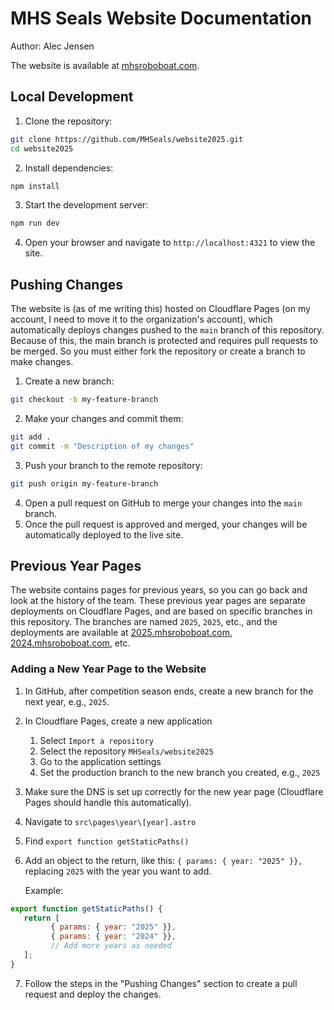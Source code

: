 # MHS Seals Website Documentation

Author: Alec Jensen

The website is available at [mhsroboboat.com](https://mhsroboboat.com).

## Local Development

1. Clone the repository:
```bash
git clone https://github.com/MHSeals/website2025.git
cd website2025
```

2. Install dependencies:
```bash
npm install
```

3. Start the development server:
```bash
npm run dev
```

4. Open your browser and navigate to `http://localhost:4321` to view the site.

## Pushing Changes

The website is (as of me writing this) hosted on Cloudflare Pages (on my account, I need to move it to the organization's account), which automatically deploys changes pushed to the `main` branch of this repository.
Because of this, the main branch is protected and requires pull requests to be merged. So you must either fork the repository or create a branch to make changes.

1. Create a new branch:
```bash
git checkout -b my-feature-branch
```

2. Make your changes and commit them:
```bash
git add .
git commit -m "Description of my changes"
```

3. Push your branch to the remote repository:
```bash
git push origin my-feature-branch
```

4. Open a pull request on GitHub to merge your changes into the `main` branch.
5. Once the pull request is approved and merged, your changes will be automatically deployed to the live site.

## Previous Year Pages

The website contains pages for previous years, so you can go back and look at the history of the team. These previous year pages are separate deployments on Cloudflare Pages, and are based on specific branches in this repository. The branches are named `2025`, `2025`, etc., and the deployments are available at [2025.mhsroboboat.com](https://2025.mhsroboboat.com), [2024.mhsroboboat.com](https://2024.mhsroboboat.com), etc.

### Adding a New Year Page to the Website

1. In GitHub, after competition season ends, create a new branch for the next year, e.g., `2025`.
2. In Cloudflare Pages, create a new application
    1. Select `Import a repository`
    2. Select the repository `MHSeals/website2025`
    3. Go to the application settings
    4. Set the production branch to the new branch you created, e.g., `2025`
3. Make sure the DNS is set up correctly for the new year page (Cloudflare Pages should handle this automatically).
4. Navigate to `src\pages\year\[year].astro`
5. Find `export function getStaticPaths()`
6. Add an object to the return, like this: `{ params: { year: "2025" }},`
   replacing `2025` with the year you want to add.

   Example:
```javascript
export function getStaticPaths() {
   return [
         { params: { year: "2025" }},
         { params: { year: "2024" }},
         // Add more years as needed
   ];
}
```
7. Follow the steps in the "Pushing Changes" section to create a pull request and deploy the changes.